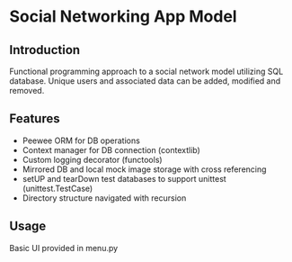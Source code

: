 # Social Networking App Model

## Introduction
Functional programming approach to a social network model utilizing SQL database. Unique users and associated data can be added, modified and removed.

## Features
* Peewee ORM for DB operations
* Context manager for DB connection (contextlib)
* Custom logging decorator (functools)
* Mirrored DB and local mock image storage with cross referencing
* setUP and tearDown test databases to support unittest (unittest.TestCase)
* Directory structure navigated with recursion

## Usage
Basic UI provided in menu.py
